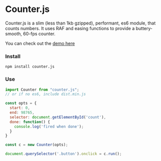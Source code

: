 # Counter.js
Counter.js is a slim (less than 1kb gzipped), performant, es6 module, that counts numbers. It uses RAF and easing functions to provide a buttery-smooth, 60-fps counter.

You can check out the [demo here](https://jaxgeller.com/projects/counter.js/)



### Install

`npm install counter.js`

### Use

```javascript
import Counter from "counter.js";
// or if no es6, include dist.min.js

const opts = {
  start: 0,
  end: 98765,
  selector: document.getElementById('count'),
  done: function() {
    console.log('fired when done');
  }
}

const c = new Counter(opts);

document.querySelector('.button').onclick = c.run();
```
